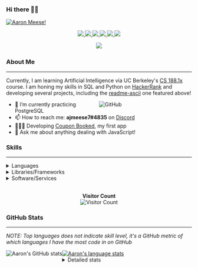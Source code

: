 ### Hi there 👋🏻
[![Aaron Meese!](https://user-images.githubusercontent.com/17814535/88975338-a2aabf00-d27f-11ea-963f-8a19608716b4.png)](https://github.com/ajmeese7/readme-ascii "README ASCII")

<p align="center">
  <a href="https://github.com/ajmeese7">
    <img src="https://img.shields.io/badge/-Github-000?style=flat&logo=Github&logoColor=white" />
  </a>
  <a href="https://www.linkedin.com/in/aaronmeese/">
    <img src="https://img.shields.io/badge/-LinkedIn-blue?style=flat&logo=Linkedin&logoColor=white" />
  </a>
  <a href="https://www.instagram.com/ajmeese7">
    <img src="https://img.shields.io/badge/-Instagram-c13584?style=flat&labelColor=c13584&logo=instagram&logoColor=white" />
  </a>
  <a href="https://twitter.com/ajmeese7">
    <img src="https://img.shields.io/badge/-Twitter-1ca0f1?style=flat-square&labelColor=1ca0f1&logo=twitter&logoColor=white&link=https://twitter.com/ajmeese7" />
  </a>
  <a href="https://medium.com/@ajmeese7">
    <img src="https://img.shields.io/badge/-Medium-03a57a?style=flat-square&labelColor=000000&logo=Medium&link=https://medium.com/@ajmeese7/" />
  </a>
  <a href="mailto:ajmeese7@gmail.com">
    <img src="https://img.shields.io/badge/-Gmail-c14438?style=flat&logo=Gmail&logoColor=white" />
  </a>
</p>
<p align="center">
  <a href="https://www.codewars.com/users/ajmeese7">
    <img src="https://www.codewars.com/users/ajmeese7/badges/large" />
  </a>
</p>

### About Me ###
----------------------------------------------------------------------------------------------------------------------------
Currently, I am learning Artificial Intelligence via UC Berkeley's [CS 188.1x](https://courses.edx.org/courses/BerkeleyX/CS188.1x-4/1T2015/course/) course.
I am honing my skills in SQL and Python on [HackerRank](https://www.hackerrank.com/ajmeese7) and developing several projects, including the 
[readme-ascii](https://github.com/ajmeese7/readme-ascii) one featured above!

<img width="50%" align="right" alt="GitHub" src="https://raw.githubusercontent.com/onimur/.github/master/.resources/git-header.svg" />

- 🔭 I’m currently practicing PostgreSQL
- 📫 How to reach me: **ajmeese7#4835** on [Discord](https://discord.com)
- 👨🏼‍💻 Developing [Coupon Booked](https://couponbooked.com), my first app
- 💬 Ask me about anything dealing with JavaScript!
<!-- TODO: make this pretty enough to promote!
- 🎯 Portfolio site: [https://aaronmeese.com](https://aaronmeese.com/)
-->

### Skills ###
----------------------------------------------------------------------------------------------------------------------------
<details>
<summary>Languages</summary>

+ JavaScript
+ HTML
+ CSS
    + [README ASCII](https://github.com/ajmeese7/readme-ascii)
+ PHP
+ Java
    + [BRCC Java](https://github.com/ajmeese7/brcc-java)
    + [Euler Problems](https://github.com/ajmeese7/euler-problems)

</details>
<details>
<summary>Libraries/Frameworks</summary>

+ NodeJS
    + [Snapchat Share](https://github.com/ajmeese7/snapchat-share)
    + [FRC Spreadsheets](https://github.com/ajmeese7/frc-spreadsheets)
+ Cordova
+ jQuery
+ Discord.js
    + [Spambot](https://github.com/ajmeese7/spambot)
    + [Automatic Reactions](https://github.com/ajmeese7/automatic-reactions)
    + [Multiple Reactions](https://github.com/ajmeese7/multiple-reactions)

</details>
<details>
<summary>Software/Services</summary>

+ Wallpaper Engine
    + [Random Wallpaper](https://github.com/ajmeese7/random-wallpaper)
    + [Image of the Day](https://github.com/ajmeese7/image-of-the-day)
+ phpMyAdmin
+ Cloudinary
+ Puppeteer
    + [README ASCII](https://github.com/ajmeese7/readme-ascii)
    + [Dynamic Page Retrieval](https://github.com/ajmeese7/dynamic-page-retrieval)
+ Nightmare.js
    + [Steam Queue Clicker](https://github.com/ajmeese7/steam-queue-clicker)
    + [Repbot](https://github.com/ajmeese7/repbot)
+ Firefox Extensions
    + [Chess Next Move](https://github.com/ajmeese7/chess-next-move)
    + [Gmail Label Organizer](https://github.com/ajmeese7/gmail-label-organizer)
+ Google Analytics
+ Heroku
+ Nexmo
</details>

<p align="center">
  <br>
  <b>Visitor Count</b><br>
  <img src="https://profile-counter.glitch.me/ajmeese7/count.svg" alt="Visitor Count"/>
</p>

### GitHub Stats ###
----------------------------------------------------------------------------------------------------------------------------
*NOTE: Top languages does not indicate skill level, it's a GitHub metric of which languages I have the most code in on GitHub*

<a href="https://profile-summary-for-github.com/user/ajmeese7">
  <img align="left" height="170px" src="https://github-readme-stats.vercel.app/api?username=ajmeese7&show_icons=true&line_height=27&count_private=true&include_all_commits=true" alt="Aaron's GitHub stats"/>
  <img src="https://github-readme-stats.vercel.app/api/top-langs/?username=ajmeese7&hide_langs_below=5&layout=compact" alt="Aaron's language stats"/>
</a>

<details>
<summary>Detailed stats</summary>

### :zap: Recent Activity
<!--START_SECTION:activity-->
1. ❗️ Opened issue [#46](https://github.com//anmol098/waka-readme-stats/issues/46) in [anmol098/waka-readme-stats](https://github.com//anmol098/waka-readme-stats)
2. 💪 Opened PR [#45](https://github.com//anmol098/waka-readme-stats/pull/45) in [anmol098/waka-readme-stats](https://github.com//anmol098/waka-readme-stats)
3. 🗣 Commented on [#3](https://github.com//ajmeese7/readme-ascii/issues/3) in [ajmeese7/readme-ascii](https://github.com//ajmeese7/readme-ascii)
4. 🗣 Commented on [#3](https://github.com//ajmeese7/readme-ascii/issues/3) in [ajmeese7/readme-ascii](https://github.com//ajmeese7/readme-ascii)
5. ❗️ Closed issue [#4](https://github.com//ajmeese7/repbot/issues/4) in [ajmeese7/repbot](https://github.com//ajmeese7/repbot)
<!--END_SECTION:activity-->

### 🧐 Waka Stats
<!--START_SECTION:waka-->
![Lines of code](https://img.shields.io/badge/From%20Hello%20World%20I've%20written-7.5%20million%20Lines%20of%20code-blue)

**🐱 My GitHub Data** 

> 🏆 436 Contributions in year 2020
 > 
> 📦 Used 44.2 kB in GitHub's Storage 
 > 
> 💼 Opted to Hire
 > 
> 📜 43 Public Repositories 
 > 
> 🔑 15 Owned Private Repositories 

**I'm an early 🐤** 

```text
🌞 Morning    113 commits    ██████░░░░░░░░░░░░░░░░░░░   25.86% 
🌆 Daytime    213 commits    ████████████░░░░░░░░░░░░░   48.74% 
🌃 Evening    109 commits    ██████░░░░░░░░░░░░░░░░░░░   24.94% 
🌙 Night      2 commits      ░░░░░░░░░░░░░░░░░░░░░░░░░   0.46%

```
📅 **I'm Most Productive on Saturdays** 

```text
Monday       46 commits     ██░░░░░░░░░░░░░░░░░░░░░░░   10.53% 
Tuesday      62 commits     ███░░░░░░░░░░░░░░░░░░░░░░   14.19% 
Wednesday    65 commits     ███░░░░░░░░░░░░░░░░░░░░░░   14.87% 
Thursday     65 commits     ███░░░░░░░░░░░░░░░░░░░░░░   14.87% 
Friday       70 commits     ████░░░░░░░░░░░░░░░░░░░░░   16.02% 
Saturday     73 commits     ████░░░░░░░░░░░░░░░░░░░░░   16.7% 
Sunday       56 commits     ███░░░░░░░░░░░░░░░░░░░░░░   12.81%

```


📊 **This week I spent my time on** 

```text
⌚︎ Timezone: America/Chicago

💬 Languages: 
JavaScript               4 hrs 11 mins       ████████████████░░░░░░░░░   67.41% 
Markdown                 56 mins             ███░░░░░░░░░░░░░░░░░░░░░░   15.2% 
HTML                     24 mins             █░░░░░░░░░░░░░░░░░░░░░░░░   6.46% 
Apache Config            14 mins             █░░░░░░░░░░░░░░░░░░░░░░░░   3.96% 
YAML                     12 mins             ░░░░░░░░░░░░░░░░░░░░░░░░░   3.25%

🐱‍💻 Projects: 
galley-calls             3 hrs 10 mins       ████████████░░░░░░░░░░░░░   51.04% 
legendary-octo-waffle    1 hr 25 mins        █████░░░░░░░░░░░░░░░░░░░░   22.84% 
ajmeese7                 47 mins             ███░░░░░░░░░░░░░░░░░░░░░░   12.74% 
coupon-book              20 mins             █░░░░░░░░░░░░░░░░░░░░░░░░   5.54% 
snapchat-share           18 mins             █░░░░░░░░░░░░░░░░░░░░░░░░   5.02%

```

**I mostly code in JavaScript** 

```text
JavaScript   19 repos       █████████████░░░░░░░░░░░░   52.78% 
HTML         7 repos        ████░░░░░░░░░░░░░░░░░░░░░   19.44% 
Java         4 repos        ██░░░░░░░░░░░░░░░░░░░░░░░   11.11% 
Python       2 repos        █░░░░░░░░░░░░░░░░░░░░░░░░   5.56% 
CSS          1 repos        ░░░░░░░░░░░░░░░░░░░░░░░░░   2.78% 
QML          1 repos        ░░░░░░░░░░░░░░░░░░░░░░░░░   2.78% 
PHP          1 repos        ░░░░░░░░░░░░░░░░░░░░░░░░░   2.78%

```


**Timeline**

![Chart not found](https://github.com/ajmeese7/ajmeese7/blob/master/charts/bar_graph.png) 


<!--END_SECTION:waka-->
</details>

